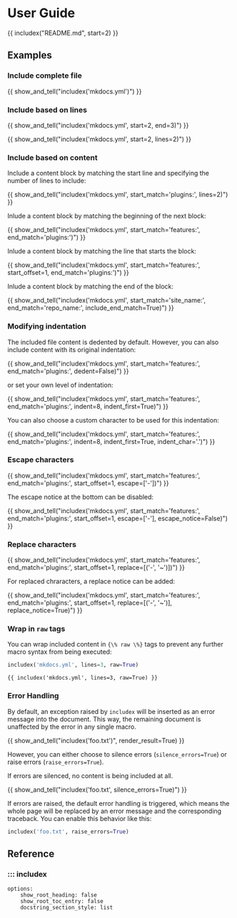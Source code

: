 # User Guide

<!-- include README without first heading -->
{{ includex("README.md", start=2) }}

## Examples

### Include complete file

{{ show_and_tell("includex('mkdocs.yml')") }}

### Include based on lines

{{ show_and_tell("includex('mkdocs.yml', start=2, end=3)") }}

{{ show_and_tell("includex('mkdocs.yml', start=2, lines=2)") }}

### Include based on content

Include a content block by matching the start line and specifying the number of lines to include:

{{ show_and_tell("includex('mkdocs.yml', start_match='plugins:', lines=2)") }}

Inlude a content block by matching the beginning of the next block:

{{ show_and_tell("includex('mkdocs.yml', start_match='features:', end_match='plugins:')") }}

Inlude a content block by matching the line that starts the block:

{{ show_and_tell("includex('mkdocs.yml', start_match='features:', start_offset=1, end_match='plugins:')") }}

Inlude a content block by matching the end of the block:

{{ show_and_tell("includex('mkdocs.yml', start_match='site_name:', end_match='repo_name:', include_end_match=True)") }}

### Modifying indentation

The included file content is dedented by default. However, you can also include content with its original indentation:

{{ show_and_tell("includex('mkdocs.yml', start_match='features:', end_match='plugins:', dedent=False)") }}

or set your own level of indentation:

{{ show_and_tell("includex('mkdocs.yml', start_match='features:', end_match='plugins:', indent=8, indent_first=True)") }}

You can also choose a custom character to be used for this indentation:

{{ show_and_tell("includex('mkdocs.yml', start_match='features:', end_match='plugins:', indent=8, indent_first=True, indent_char='.')") }}

### Escape characters

{{ show_and_tell("includex('mkdocs.yml', start_match='features:', end_match='plugins:', start_offset=1, escape=['-'])") }}

The escape notice at the bottom can be disabled:

{{ show_and_tell("includex('mkdocs.yml', start_match='features:', end_match='plugins:', start_offset=1, escape=['-'], escape_notice=False)") }}

### Replace characters

{{ show_and_tell("includex('mkdocs.yml', start_match='features:', end_match='plugins:', start_offset=1, replace=[('-', '~')])") }}

For replaced chraracters, a replace notice can be added:

{{ show_and_tell("includex('mkdocs.yml', start_match='features:', end_match='plugins:', start_offset=1, replace=[('-', '~')], replace_notice=True)") }}

### Wrap in `raw` tags

You can wrap included content in `{\% raw \%}` tags to prevent any further macro syntax from being executed:

```py
includex('mkdocs.yml', lines=3, raw=True)
```

``` title="Result"
{{ includex('mkdocs.yml', lines=3, raw=True) }}
```

### Error Handling

By default, an exception raised by `includex` will be inserted as an error message into the document. This way, the remaining document is unaffected by the error in any single macro.

{{ show_and_tell("includex('foo.txt')", render_result=True) }}

However, you can either choose to silence errors (`silence_errors=True`) or raise errors (`raise_errors=True`).

If errors are silenced, no content is being included at all.

{{ show_and_tell("includex('foo.txt', silence_errors=True)") }}

If errors are raised, the default error handling is triggered, which means the whole page will be replaced by an error message and the corresponding traceback. You can enable this behavior like this:

```py
includex('foo.txt', raise_errors=True)
```

## Reference

### ::: includex
    options:
        show_root_heading: false
        show_root_toc_entry: false
        docstring_section_style: list
